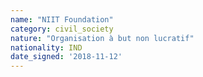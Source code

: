```yaml
---
name: "NIIT Foundation"
category: civil_society
nature: "Organisation à but non lucratif"
nationality: IND
date_signed: '2018-11-12'
---
```

    